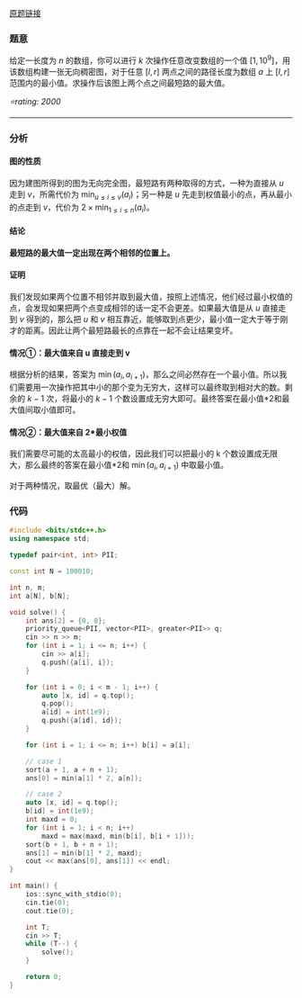 [原题链接](https://codeforces.com/contest/1712/problem/D)

### 题意
给定一长度为 $n$ 的数组，你可以进行 $k$ 次操作任意改变数组的一个值 $[1,10^9]$，用该数组构建一张无向稠密图，对于任意 $[l, r]$ 两点之间的路径长度为数组 $a$ 上 $[l, r]$ 范围内的最小值。求操作后该图上两个点之间最短路的最大值。

*⭐rating: 2000*

---

### 分析

#### 图的性质
因为建图所得到的图为无向完全图，最短路有两种取得的方式，一种为直接从 $u$ 走到 $v$，所需代价为 $\min_{u\le i\le v}(a_i)$；另一种是 $u$ 先走到权值最小的点，再从最小的点走到 $v$，代价为 $2\times\min_{1\le i\le n}(a_i)$。

#### 结论
**最短路的最大值一定出现在两个相邻的位置上。**

#### 证明
我们发现如果两个位置不相邻并取到最大值，按照上述情况，他们经过最小权值的点，会发现如果把两个点变成相邻的话一定不会更差。如果最大值是从 $u$ 直接走到 $v$ 得到的，那么把 $u$ 和 $v$ 相互靠近，能够取到点更少，最小值一定大于等于刚才的距离。因此让两个最短路最长的点靠在一起不会让结果变坏。

#### 情况①：最大值来自 u 直接走到 v
根据分析的结果，答案为 $\min(a_i,a_{i+1})$，那么之间必然存在一个最小值。所以我们需要用一次操作把其中小的那个变为无穷大，这样可以最终取到相对大的数。剩余的 $k-1$ 次，将最小的 $k-1$ 个数设置成无穷大即可。最终答案在最小值*2和最大值间取小值即可。

#### 情况②：最大值来自 2*最小权值
我们需要尽可能的太高最小的权值，因此我们可以把最小的 k 个数设置成无限大，那么最终的答案在最小值*2和 $\min(a_i,a_{i+1})$ 中取最小值。

对于两种情况，取最优（最大）解。

### 代码
```cpp
#include <bits/stdc++.h>
using namespace std;

typedef pair<int, int> PII;

const int N = 100010;

int n, m;
int a[N], b[N];

void solve() {
	int ans[2] = {0, 0};
	priority_queue<PII, vector<PII>, greater<PII>> q;
	cin >> n >> m;
	for (int i = 1; i <= n; i++) {
		cin >> a[i];
		q.push({a[i], i});
	}

	for (int i = 0; i < m - 1; i++) {
		auto [x, id] = q.top();
		q.pop();
		a[id] = int(1e9);
		q.push({a[id], id});
	}

	for (int i = 1; i <= n; i++) b[i] = a[i];

	// case 1
	sort(a + 1, a + n + 1);
	ans[0] = min(a[1] * 2, a[n]);

	// case 2
	auto [x, id] = q.top();
	b[id] = int(1e9);
	int maxd = 0;
	for (int i = 1; i < n; i++)
		maxd = max(maxd, min(b[i], b[i + 1]));
	sort(b + 1, b + n + 1);
	ans[1] = min(b[1] * 2, maxd);
	cout << max(ans[0], ans[1]) << endl;
}

int main() {
	ios::sync_with_stdio(0);
	cin.tie(0);
	cout.tie(0);

	int T;
	cin >> T;
	while (T--) {
		solve();
	}

	return 0;
}
```
